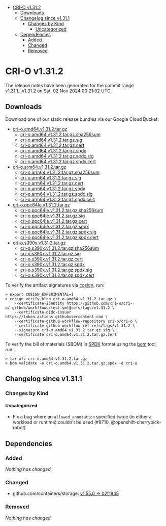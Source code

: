 - [CRI-O v1.31.2](#cri-o-v1312)
  - [Downloads](#downloads)
  - [Changelog since v1.31.1](#changelog-since-v1311)
    - [Changes by Kind](#changes-by-kind)
      - [Uncategorized](#uncategorized)
  - [Dependencies](#dependencies)
    - [Added](#added)
    - [Changed](#changed)
    - [Removed](#removed)

# CRI-O v1.31.2

The release notes have been generated for the commit range
[v1.31.1...v1.31.2](https://github.com/cri-o/cri-o/compare/v1.31.1...v1.31.2) on Sat, 02 Nov 2024 00:21:02 UTC.

## Downloads

Download one of our static release bundles via our Google Cloud Bucket:

- [cri-o.amd64.v1.31.2.tar.gz](https://storage.googleapis.com/cri-o/artifacts/cri-o.amd64.v1.31.2.tar.gz)
  - [cri-o.amd64.v1.31.2.tar.gz.sha256sum](https://storage.googleapis.com/cri-o/artifacts/cri-o.amd64.v1.31.2.tar.gz.sha256sum)
  - [cri-o.amd64.v1.31.2.tar.gz.sig](https://storage.googleapis.com/cri-o/artifacts/cri-o.amd64.v1.31.2.tar.gz.sig)
  - [cri-o.amd64.v1.31.2.tar.gz.cert](https://storage.googleapis.com/cri-o/artifacts/cri-o.amd64.v1.31.2.tar.gz.cert)
  - [cri-o.amd64.v1.31.2.tar.gz.spdx](https://storage.googleapis.com/cri-o/artifacts/cri-o.amd64.v1.31.2.tar.gz.spdx)
  - [cri-o.amd64.v1.31.2.tar.gz.spdx.sig](https://storage.googleapis.com/cri-o/artifacts/cri-o.amd64.v1.31.2.tar.gz.spdx.sig)
  - [cri-o.amd64.v1.31.2.tar.gz.spdx.cert](https://storage.googleapis.com/cri-o/artifacts/cri-o.amd64.v1.31.2.tar.gz.spdx.cert)
- [cri-o.arm64.v1.31.2.tar.gz](https://storage.googleapis.com/cri-o/artifacts/cri-o.arm64.v1.31.2.tar.gz)
  - [cri-o.arm64.v1.31.2.tar.gz.sha256sum](https://storage.googleapis.com/cri-o/artifacts/cri-o.arm64.v1.31.2.tar.gz.sha256sum)
  - [cri-o.arm64.v1.31.2.tar.gz.sig](https://storage.googleapis.com/cri-o/artifacts/cri-o.arm64.v1.31.2.tar.gz.sig)
  - [cri-o.arm64.v1.31.2.tar.gz.cert](https://storage.googleapis.com/cri-o/artifacts/cri-o.arm64.v1.31.2.tar.gz.cert)
  - [cri-o.arm64.v1.31.2.tar.gz.spdx](https://storage.googleapis.com/cri-o/artifacts/cri-o.arm64.v1.31.2.tar.gz.spdx)
  - [cri-o.arm64.v1.31.2.tar.gz.spdx.sig](https://storage.googleapis.com/cri-o/artifacts/cri-o.arm64.v1.31.2.tar.gz.spdx.sig)
  - [cri-o.arm64.v1.31.2.tar.gz.spdx.cert](https://storage.googleapis.com/cri-o/artifacts/cri-o.arm64.v1.31.2.tar.gz.spdx.cert)
- [cri-o.ppc64le.v1.31.2.tar.gz](https://storage.googleapis.com/cri-o/artifacts/cri-o.ppc64le.v1.31.2.tar.gz)
  - [cri-o.ppc64le.v1.31.2.tar.gz.sha256sum](https://storage.googleapis.com/cri-o/artifacts/cri-o.ppc64le.v1.31.2.tar.gz.sha256sum)
  - [cri-o.ppc64le.v1.31.2.tar.gz.sig](https://storage.googleapis.com/cri-o/artifacts/cri-o.ppc64le.v1.31.2.tar.gz.sig)
  - [cri-o.ppc64le.v1.31.2.tar.gz.cert](https://storage.googleapis.com/cri-o/artifacts/cri-o.ppc64le.v1.31.2.tar.gz.cert)
  - [cri-o.ppc64le.v1.31.2.tar.gz.spdx](https://storage.googleapis.com/cri-o/artifacts/cri-o.ppc64le.v1.31.2.tar.gz.spdx)
  - [cri-o.ppc64le.v1.31.2.tar.gz.spdx.sig](https://storage.googleapis.com/cri-o/artifacts/cri-o.ppc64le.v1.31.2.tar.gz.spdx.sig)
  - [cri-o.ppc64le.v1.31.2.tar.gz.spdx.cert](https://storage.googleapis.com/cri-o/artifacts/cri-o.ppc64le.v1.31.2.tar.gz.spdx.cert)
- [cri-o.s390x.v1.31.2.tar.gz](https://storage.googleapis.com/cri-o/artifacts/cri-o.s390x.v1.31.2.tar.gz)
  - [cri-o.s390x.v1.31.2.tar.gz.sha256sum](https://storage.googleapis.com/cri-o/artifacts/cri-o.s390x.v1.31.2.tar.gz.sha256sum)
  - [cri-o.s390x.v1.31.2.tar.gz.sig](https://storage.googleapis.com/cri-o/artifacts/cri-o.s390x.v1.31.2.tar.gz.sig)
  - [cri-o.s390x.v1.31.2.tar.gz.cert](https://storage.googleapis.com/cri-o/artifacts/cri-o.s390x.v1.31.2.tar.gz.cert)
  - [cri-o.s390x.v1.31.2.tar.gz.spdx](https://storage.googleapis.com/cri-o/artifacts/cri-o.s390x.v1.31.2.tar.gz.spdx)
  - [cri-o.s390x.v1.31.2.tar.gz.spdx.sig](https://storage.googleapis.com/cri-o/artifacts/cri-o.s390x.v1.31.2.tar.gz.spdx.sig)
  - [cri-o.s390x.v1.31.2.tar.gz.spdx.cert](https://storage.googleapis.com/cri-o/artifacts/cri-o.s390x.v1.31.2.tar.gz.spdx.cert)

To verify the artifact signatures via [cosign](https://github.com/sigstore/cosign), run:

```console
> export COSIGN_EXPERIMENTAL=1
> cosign verify-blob cri-o.amd64.v1.31.2.tar.gz \
    --certificate-identity https://github.com/cri-o/cri-o/.github/workflows/test.yml@refs/tags/v1.31.2 \
    --certificate-oidc-issuer https://token.actions.githubusercontent.com \
    --certificate-github-workflow-repository cri-o/cri-o \
    --certificate-github-workflow-ref refs/tags/v1.31.2 \
    --signature cri-o.amd64.v1.31.2.tar.gz.sig \
    --certificate cri-o.amd64.v1.31.2.tar.gz.cert
```

To verify the bill of materials (SBOM) in [SPDX](https://spdx.org) format using the [bom](https://sigs.k8s.io/bom) tool, run:

```console
> tar xfz cri-o.amd64.v1.31.2.tar.gz
> bom validate -e cri-o.amd64.v1.31.2.tar.gz.spdx -d cri-o
```

## Changelog since v1.31.1

### Changes by Kind

#### Uncategorized
 - Fix a bug where an `allowed_annotation` specified twice (in either a workload or runtime) couldn't be used (#8710, @openshift-cherrypick-robot)

## Dependencies

### Added
_Nothing has changed._

### Changed
- github.com/containers/storage: [v1.55.0 → 02f1845](https://github.com/containers/storage/compare/v1.55.0...02f1845)

### Removed
_Nothing has changed._
